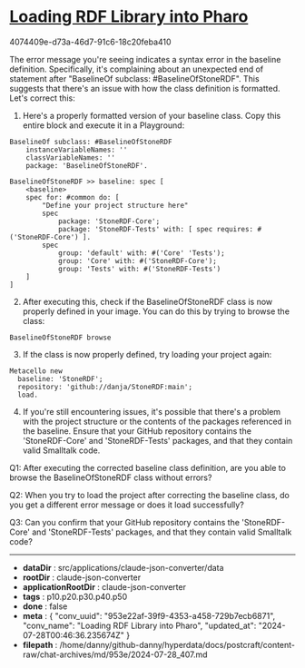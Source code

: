 # [Loading RDF Library into Pharo](https://claude.ai/chat/953e22af-39f9-4353-a458-729b7ecb6871)

4074409e-d73a-46d7-91c6-18c20feba410

 The error message you're seeing indicates a syntax error in the baseline definition. Specifically, it's complaining about an unexpected end of statement after "BaselineOf subclass: #BaselineOfStoneRDF". This suggests that there's an issue with how the class definition is formatted. Let's correct this:

1. Here's a properly formatted version of your baseline class. Copy this entire block and execute it in a Playground:

```smalltalk
BaselineOf subclass: #BaselineOfStoneRDF
	instanceVariableNames: ''
	classVariableNames: ''
	package: 'BaselineOfStoneRDF'.

BaselineOfStoneRDF >> baseline: spec [
	<baseline>
	spec for: #common do: [
		"Define your project structure here"
		spec 
			package: 'StoneRDF-Core';
			package: 'StoneRDF-Tests' with: [ spec requires: #('StoneRDF-Core') ].
		spec 
			group: 'default' with: #('Core' 'Tests');
			group: 'Core' with: #('StoneRDF-Core');
			group: 'Tests' with: #('StoneRDF-Tests')
	]
]
```

2. After executing this, check if the BaselineOfStoneRDF class is now properly defined in your image. You can do this by trying to browse the class:

```smalltalk
BaselineOfStoneRDF browse
```

3. If the class is now properly defined, try loading your project again:

```smalltalk
Metacello new
  baseline: 'StoneRDF';
  repository: 'github://danja/StoneRDF:main';
  load.
```

4. If you're still encountering issues, it's possible that there's a problem with the project structure or the contents of the packages referenced in the baseline. Ensure that your GitHub repository contains the 'StoneRDF-Core' and 'StoneRDF-Tests' packages, and that they contain valid Smalltalk code.

Q1: After executing the corrected baseline class definition, are you able to browse the BaselineOfStoneRDF class without errors?

Q2: When you try to load the project after correcting the baseline class, do you get a different error message or does it load successfully?

Q3: Can you confirm that your GitHub repository contains the 'StoneRDF-Core' and 'StoneRDF-Tests' packages, and that they contain valid Smalltalk code?

---

* **dataDir** : src/applications/claude-json-converter/data
* **rootDir** : claude-json-converter
* **applicationRootDir** : claude-json-converter
* **tags** : p10.p20.p30.p40.p50
* **done** : false
* **meta** : {
  "conv_uuid": "953e22af-39f9-4353-a458-729b7ecb6871",
  "conv_name": "Loading RDF Library into Pharo",
  "updated_at": "2024-07-28T00:46:36.235674Z"
}
* **filepath** : /home/danny/github-danny/hyperdata/docs/postcraft/content-raw/chat-archives/md/953e/2024-07-28_407.md